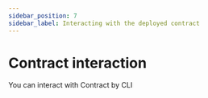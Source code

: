 ```yaml
---
sidebar_position: 7
sidebar_label: Interacting with the deployed contract
---
```


# Contract interaction
You can interact with Contract by CLI